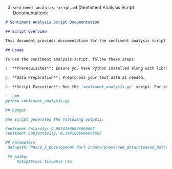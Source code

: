 
3. `sentiment_analysis_script.md` (Sentiment Analysis Script Documentation):

```markdown
# Sentiment Analysis Script Documentation

## Script Overview

This document provides documentation for the sentiment analysis script used in the big data analysis project's Phase 4. The script is designed to conduct sentiment analysis on textual data within the dataset.

## Usage

To use the sentiment analysis script, follow these steps:

1. **Prerequisites**: Ensure you have Python installed along with libraries like NLTK or spaCy for natural language processing.

2. **Data Preparation**: Preprocess your text data as needed.

3. **Script Execution**: Run the `sentiment_analysis.py` script. For example:

```Cmd
python sentiment_analysis.py

## Output

The script generates the following outputs:

Sentiment Polarity: 0.08541666666666667
Sentiment Subjectivity: 0.3041666666666667

## Parameters
 datapath:`Phase_3_Development Part 1/Data/processed_data/cleaned_dataset1.csv`

 ## Author
     Kotipatruni tirumala rao
     